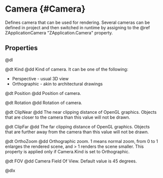 # Camera {#Camera}

Defines camera that can be used for rendering. Several cameras can be defined in project and then switched in runtime by assigning to the @ref ZApplicationCamera "ZApplication.Camera" property.

## Properties

@dl

@dt Kind
@dd Kind of camera. It can be one of the following:

* Perspective - usual 3D view
* Orthographic - akin to architectural drawings

@dt Position
@dd Position of camera.

@dt Rotation
@dd Rotation of camera.

@dt ClipNear
@dd The near clipping distance of OpenGL graphics. Objects that are closer to the camera than this value will not be drawn.

@dt ClipFar
@dd The far clipping distance of OpenGL graphics. Objects that are further away from the camera than this value will not be drawn.

@dt OrthoZoom
@dd Orthographic zoom. 1 means normal zoom, from 0 to 1 enlarges the rendered scene, and &gt; 1 renders the scene smaller. This property is applied only if Camera.Kind is set to Orthographic.

@dt FOV
@dd Camera Field Of View. Default value is 45 degrees.

@dlx
